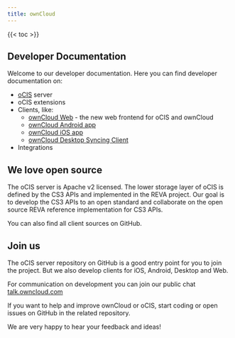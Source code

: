 ```yaml
---
title: ownCloud
---
```


{{< toc >}}

## Developer Documentation

Welcome to our developer documentation. Here you can find developer documentation on:

- [oCIS](https://owncloud.github.io/ocis/) server
- oCIS extensions
- Clients, like:
    - [ownCloud Web](https://github.com/owncloud/web) - the new web frontend for oCIS and ownCloud
    - [ownCloud Android app](https://github.com/owncloud/android)
    - [ownCloud iOS app](https://github.com/owncloud/ios-app)
    - [ownCloud Desktop Syncing Client](https://github.com/owncloud/client)
- Integrations

## We love open source

The oCIS server is Apache v2 licensed.
The lower storage layer of oCIS is defined by the CS3 APIs and implemented in the REVA project. Our goal is to develop the CS3 APIs to an open standard and collaborate on the open source REVA reference implementation for CS3 APIs.

You can also find all client sources on GitHub.

## Join us

The oCIS server repository on GitHub is a good entry point for you to join the project. But we also develop clients for iOS, Android, Desktop and Web.

For communication on development you can join our public chat [talk.owncloud.com](https://talk.owncloud.com)

If you want to help and improve ownCloud or oCIS, start coding or open issues on GitHub in the related repository.

We are very happy to hear your feedback and ideas!
